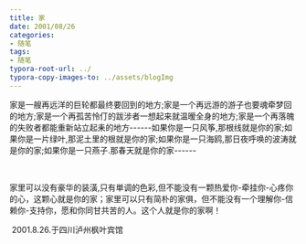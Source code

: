 ```yaml
---
title: 家
date: 2001/08/26
categories: 
- 随笔 
tags: 
- 随笔
typora-root-url: ../
typora-copy-images-to: ../assets/blogImg
---
```


​         家是一艘再远洋的巨轮都最终要回到的地方;家是一个再远游的游子也要魂牵梦回的地方;家是一个再孤苦怜仃的跋涉者一想起来就温暧全身的地方;家是一个再落魄的失败者都能重新站立起耒的地方------如果你是一只风筝,那根线就是你的家;如果你是一片绿叶,那泥土里的根就是你的家;如果你是一只海鸥,那日夜呼唤的波涛就是你的家;如果你是一只燕子.那春天就是你的家------ 

​          

​           家里可以没有豪华的装潢,只有単调的色彩,但不能没有一颗热爱你-牵挂你-心疼你的心，这颗心就是你的家；家里可以只有简朴的家俱，但不能没有一个理解你-信赖你-支持你，愿和你同甘共苦的人。这个人就是你的家啊！

 

 

 

​                                                                                                           2001.8.26.于四川泸州枫叶宾馆